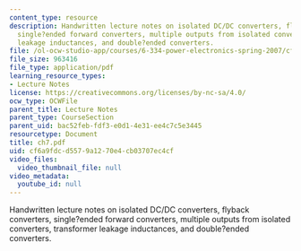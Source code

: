 ```yaml
---
content_type: resource
description: Handwritten lecture notes on isolated DC/DC converters, flyback converters,
  single?ended forward converters, multiple outputs from isolated converters, transformer
  leakage inductances, and double?ended converters.
file: /ol-ocw-studio-app/courses/6-334-power-electronics-spring-2007/cf6a9fdcd5579a1270e4cb03707ec4cf_ch7.pdf
file_size: 963416
file_type: application/pdf
learning_resource_types:
- Lecture Notes
license: https://creativecommons.org/licenses/by-nc-sa/4.0/
ocw_type: OCWFile
parent_title: Lecture Notes
parent_type: CourseSection
parent_uid: bac52feb-fdf3-e0d1-4e31-ee4c7c5e3445
resourcetype: Document
title: ch7.pdf
uid: cf6a9fdc-d557-9a12-70e4-cb03707ec4cf
video_files:
  video_thumbnail_file: null
video_metadata:
  youtube_id: null
---
```

Handwritten lecture notes on isolated DC/DC converters, flyback converters, single?ended forward converters, multiple outputs from isolated converters, transformer leakage inductances, and double?ended converters.